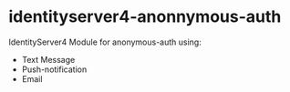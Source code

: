 # identityserver4-anonnymous-auth
IdentityServer4 Module for anonymous-auth using:
- Text Message
- Push-notification
- Email
